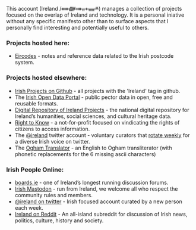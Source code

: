 This account (Ireland /ᚔᚏᚓᚂᚐᚅᚇ) manages a collection of projects focused on the overlap of Ireland and technology. It is a personal iniative without any specific manifesto other than to surface aspects that I personally find interesting and potentially useful to others.

### Projects hosted here:
* [Eircodes](https://github.com/ireland/eircodes) - notes and reference data related to the Irish postcode system.

### Projects hosted elsewhere:
* [Irish Projects on Github](https://github.com/topics/ireland) - all projects with the 'Ireland' tag in github.
* The [Irish Open Data Portal](https://data.gov.ie) - public pector data in open, free and reusable formats.
* [Digital Repository of Ireland Projects](https://www.dri.ie/projects) - the national digital repository for Ireland’s humanities, social sciences, and cultural heritage data.
* [Right to Know](https://www.righttoknow.ie) -  a not-for-profit focused on vindicating the rights of citizens to access information.
* The [@ireland](https://www.twitter.com/ireland) twitter account - voluntary curators that [rotate weekly](https://www.irishcentral.com/roots/what-is-the-ireland-twitter-feed-223955441-237781181) for a diverse Irish voice on twitter.
* The [Ogham Translator](https://ogh.am) - an English to Ogham transliterator (with phonetic replacements for the 6 missing ascii characters)

### Irish People Online:
* [boards.ie](https://boards.ie) - one of Ireland’s longest running discussion forums.
* [Irish Mastodon](https://mastadon.ie) - run from Ireland, we welcome all who respect the community rules and members.
* [@ireland on twitter](https://twitter.com/ireland) - Irish focused account curated by a new person each week.
* [Ireland on Reddit](https://www.reddit.com/r/ireland) - An all-island subreddit for discussion of Irish news, politics, culture, history and society.
